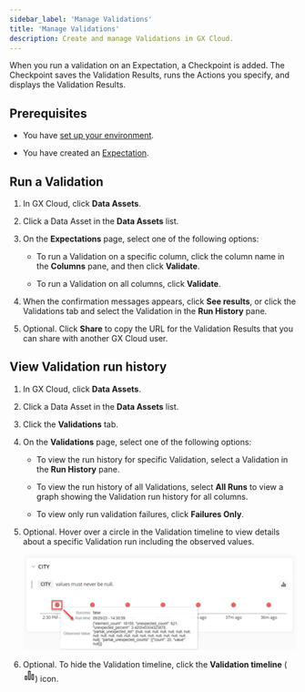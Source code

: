 ```yaml
---
sidebar_label: 'Manage Validations'
title: 'Manage Validations'
description: Create and manage Validations in GX Cloud.
---
```


When you run a validation on an Expectation, a Checkpoint is added. The Checkpoint saves the Validation Results, runs the Actions you specify, and displays the Validation Results.

## Prerequisites

- You have [set up your environment](../set_up_gx_cloud.md). 

- You have created an [Expectation](../expectations/manage_expectations#create-an-expectation).

## Run a Validation

1. In GX Cloud, click **Data Assets**.

2. Click a Data Asset in the **Data Assets** list.

3. On the **Expectations** page, select one of the following options:

    - To run a Validation on a specific column, click the column name in the **Columns** pane, and then click **Validate**.

    - To run a Validation on all columns, click **Validate**.

4. When the confirmation messages appears, click **See results**, or click the Validations tab and select the Validation in the **Run History** pane.

5. Optional. Click **Share** to copy the URL for the Validation Results that you can share with another GX Cloud user.

## View Validation run history

1. In GX Cloud, click **Data Assets**.

2. Click a Data Asset in the **Data Assets** list.

3. Click the **Validations** tab.

4. On the **Validations** page, select one of the following options:

    - To view the run history for specific Validation, select a Validation in the **Run History** pane.
    
    - To view the run history of all Validations, select **All Runs** to view a graph showing the Validation run history for all columns.

    - To view only run validation failures, click **Failures Only**.

5. Optional. Hover over a circle in the Validation timeline to view details about a specific Validation run including the observed values.

    ![Validation timeline detail](../../../static/img/view_validation_timeline_detail.png)

6. Optional. To hide the Validation timeline, click the **Validation timeline** (![Validation timeline icon](../../../static/img/validation_timeline.png)) icon.

